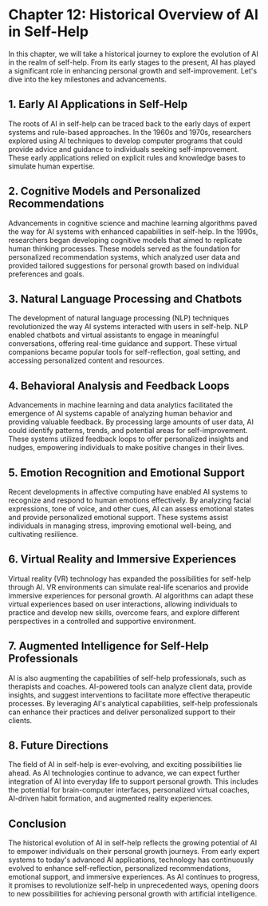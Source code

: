 Chapter 12: Historical Overview of AI in Self-Help
==================================================

In this chapter, we will take a historical journey to explore the evolution of AI in the realm of self-help. From its early stages to the present, AI has played a significant role in enhancing personal growth and self-improvement. Let's dive into the key milestones and advancements.

**1. Early AI Applications in Self-Help**
-----------------------------------------

The roots of AI in self-help can be traced back to the early days of expert systems and rule-based approaches. In the 1960s and 1970s, researchers explored using AI techniques to develop computer programs that could provide advice and guidance to individuals seeking self-improvement. These early applications relied on explicit rules and knowledge bases to simulate human expertise.

**2. Cognitive Models and Personalized Recommendations**
--------------------------------------------------------

Advancements in cognitive science and machine learning algorithms paved the way for AI systems with enhanced capabilities in self-help. In the 1990s, researchers began developing cognitive models that aimed to replicate human thinking processes. These models served as the foundation for personalized recommendation systems, which analyzed user data and provided tailored suggestions for personal growth based on individual preferences and goals.

**3. Natural Language Processing and Chatbots**
-----------------------------------------------

The development of natural language processing (NLP) techniques revolutionized the way AI systems interacted with users in self-help. NLP enabled chatbots and virtual assistants to engage in meaningful conversations, offering real-time guidance and support. These virtual companions became popular tools for self-reflection, goal setting, and accessing personalized content and resources.

**4. Behavioral Analysis and Feedback Loops**
---------------------------------------------

Advancements in machine learning and data analytics facilitated the emergence of AI systems capable of analyzing human behavior and providing valuable feedback. By processing large amounts of user data, AI could identify patterns, trends, and potential areas for self-improvement. These systems utilized feedback loops to offer personalized insights and nudges, empowering individuals to make positive changes in their lives.

**5. Emotion Recognition and Emotional Support**
------------------------------------------------

Recent developments in affective computing have enabled AI systems to recognize and respond to human emotions effectively. By analyzing facial expressions, tone of voice, and other cues, AI can assess emotional states and provide personalized emotional support. These systems assist individuals in managing stress, improving emotional well-being, and cultivating resilience.

**6. Virtual Reality and Immersive Experiences**
------------------------------------------------

Virtual reality (VR) technology has expanded the possibilities for self-help through AI. VR environments can simulate real-life scenarios and provide immersive experiences for personal growth. AI algorithms can adapt these virtual experiences based on user interactions, allowing individuals to practice and develop new skills, overcome fears, and explore different perspectives in a controlled and supportive environment.

**7. Augmented Intelligence for Self-Help Professionals**
---------------------------------------------------------

AI is also augmenting the capabilities of self-help professionals, such as therapists and coaches. AI-powered tools can analyze client data, provide insights, and suggest interventions to facilitate more effective therapeutic processes. By leveraging AI's analytical capabilities, self-help professionals can enhance their practices and deliver personalized support to their clients.

**8. Future Directions**
------------------------

The field of AI in self-help is ever-evolving, and exciting possibilities lie ahead. As AI technologies continue to advance, we can expect further integration of AI into everyday life to support personal growth. This includes the potential for brain-computer interfaces, personalized virtual coaches, AI-driven habit formation, and augmented reality experiences.

**Conclusion**
--------------

The historical evolution of AI in self-help reflects the growing potential of AI to empower individuals on their personal growth journeys. From early expert systems to today's advanced AI applications, technology has continuously evolved to enhance self-reflection, personalized recommendations, emotional support, and immersive experiences. As AI continues to progress, it promises to revolutionize self-help in unprecedented ways, opening doors to new possibilities for achieving personal growth with artificial intelligence.

